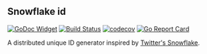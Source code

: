 ## Snowflake id

[![GoDoc Widget](https://godoc.org/github.com/liucxer/courier/snowflakeid/log_id?status.svg)](https://godoc.org/github.com/liucxer/courier/snowflakeid/log_id)
[![Build Status](https://travis-ci.org/go-courier/snowflakeid.svg?branch=master)](https://travis-ci.org/go-courier/snowflakeid)
[![codecov](https://codecov.io/gh/go-courier/snowflakeid/branch/master/graph/badge.svg)](https://codecov.io/gh/go-courier/snowflakeid)
[![Go Report Card](https://goreportcard.com/badge/github.com/liucxer/courier/snowflakeid)](https://goreportcard.com/report/github.com/liucxer/courier/snowflakeid)

A distributed unique ID generator inspired by [Twitter's Snowflake](https://blog.twitter.com/2010/announcing-snowflake).